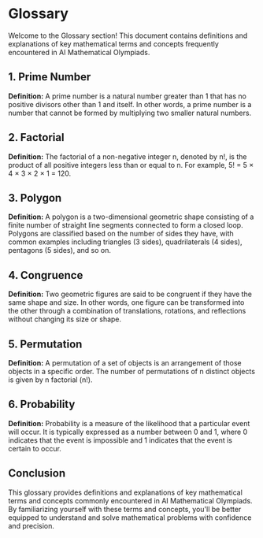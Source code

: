 # Glossary

Welcome to the Glossary section! This document contains definitions and explanations of key mathematical terms and concepts frequently encountered in AI Mathematical Olympiads.

## 1. Prime Number

**Definition:** A prime number is a natural number greater than 1 that has no positive divisors other than 1 and itself. In other words, a prime number is a number that cannot be formed by multiplying two smaller natural numbers.

## 2. Factorial

**Definition:** The factorial of a non-negative integer n, denoted by n!, is the product of all positive integers less than or equal to n. For example, 5! = 5 × 4 × 3 × 2 × 1 = 120.

## 3. Polygon

**Definition:** A polygon is a two-dimensional geometric shape consisting of a finite number of straight line segments connected to form a closed loop. Polygons are classified based on the number of sides they have, with common examples including triangles (3 sides), quadrilaterals (4 sides), pentagons (5 sides), and so on.

## 4. Congruence

**Definition:** Two geometric figures are said to be congruent if they have the same shape and size. In other words, one figure can be transformed into the other through a combination of translations, rotations, and reflections without changing its size or shape.

## 5. Permutation

**Definition:** A permutation of a set of objects is an arrangement of those objects in a specific order. The number of permutations of n distinct objects is given by n factorial (n!).

## 6. Probability

**Definition:** Probability is a measure of the likelihood that a particular event will occur. It is typically expressed as a number between 0 and 1, where 0 indicates that the event is impossible and 1 indicates that the event is certain to occur.

## Conclusion

This glossary provides definitions and explanations of key mathematical terms and concepts commonly encountered in AI Mathematical Olympiads. By familiarizing yourself with these terms and concepts, you'll be better equipped to understand and solve mathematical problems with confidence and precision.
